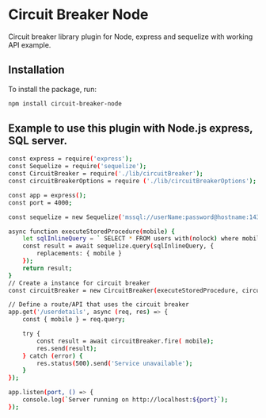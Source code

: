 # Circuit Breaker Node
Circuit breaker library plugin for Node, express and sequelize with working API example.

## Installation
To install the package, run:
```bash
npm install circuit-breaker-node

```

## Example to use this plugin with Node.js express, SQL server.
```bash
const express = require('express');
const Sequelize = require('sequelize');
const CircuitBreaker = require('./lib/circuitBreaker');
const circuitBreakerOptions = require ('./lib/circuitBreakerOptions');

const app = express();
const port = 4000;

const sequelize = new Sequelize('mssql://userName:password@hostname:1433/database');

async function executeStoredProcedure(mobile) {
    let sqlInlineQuery = ` SELECT * FROM users with(nolock) where mobile='${mobile}'`;
    const result = await sequelize.query(sqlInlineQuery, {
        replacements: { mobile }
    });
    return result;
}
// Create a instance for circuit breaker
const circuitBreaker = new CircuitBreaker(executeStoredProcedure, circuitBreakerOptions);

// Define a route/API that uses the circuit breaker
app.get('/userdetails', async (req, res) => {
    const { mobile } = req.query;

    try {
        const result = await circuitBreaker.fire( mobile);
        res.send(result);
    } catch (error) {
        res.status(500).send('Service unavailable');
    }
});

app.listen(port, () => {
    console.log(`Server running on http://localhost:${port}`);
});
